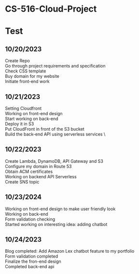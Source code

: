 # CS-516-Cloud-Project
# Test


## 10/20/2023
Create Repo \
Go through project requirements and specification \
Check CSS template \
Buy domain for my website \
Initiate front-end work



## 10/21/2023
Setting Cloudfront \
Working on front-end design \
Start working on back-end \
Deploy it in S3 \
Put CloudFront in front of the S3 bucket \
Build the back-end API using serverless services \


## 10/22/2023
Create Lambda, DynamoDB, API Gateway and S3 \
Configure my domain in Route 53 \
Obtain ACM certificates \
Working on backend API Serverless \
Create SNS topic


## 10/23/2024
Working on front-end design to make user friendly look \
Working on back-end \
Form validation checking \
Started working on interesting idea: adding chatbot


## 10/24/2023
Blog completed: Add Amazon Lex chatbot feature to my portfolio \
Form validation completed \
Finalize the fron-end design \
Completed back-end api